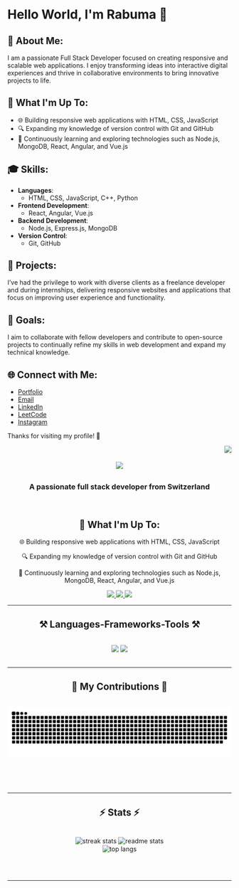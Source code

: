 # Hello World, I'm Rabuma 👋

## 💫 About Me:
I am a passionate Full Stack Developer focused on creating responsive and scalable web applications. I enjoy transforming ideas into interactive digital experiences and thrive in collaborative environments to bring innovative projects to life.

## 🚀 What I'm Up To:
- 🌐 Building responsive web applications with HTML, CSS, JavaScript
- 🔍 Expanding my knowledge of version control with Git and GitHub
- 🌱 Continuously learning and exploring technologies such as Node.js, MongoDB, React, Angular, and Vue.js

## 🎓 Skills:
- **Languages**:
  - HTML, CSS, JavaScript, C++, Python
- **Frontend Development**:
  - React, Angular, Vue.js
- **Backend Development**:
  - Node.js, Express.js, MongoDB
- **Version Control**:
  - Git, GitHub

## 📂 Projects:
I’ve had the privilege to work with diverse clients as a freelance developer and during internships, delivering responsive websites and applications that focus on improving user experience and functionality. 

## 🎯 Goals:
I aim to collaborate with fellow developers and contribute to open-source projects to continually refine my skills in web development and expand my technical knowledge.

## 🌐 Connect with Me:
- [Portfolio](http://rabumaabraham.github.io/)
- [Email](mailto:iamrabuma@gmail.com)
- [LinkedIn](https://www.linkedin.com/in/rabuma/)
- [LeetCode](https://leetcode.com/u/rabuma/)
- [Instagram](https://www.instagram.com/_rabuma/)

Thanks for visiting my profile! 🚀











<img align="right" src="https://visitor-badge.laobi.icu/badge?page_id=salesp07.salesp07" />

<h1 align="center">
    <img src="https://readme-typing-svg.herokuapp.com/?font=Righteous&size=35&center=true&vCenter=true&width=500&height=70&duration=4000&lines=Hello+World!+👋;+I'm+Rabuma+Abraham!;" />
</h1>

<h3 align="center">A passionate full stack developer from Switzerland</h3>

<br/>

<div align="center">

## 🚀 What I'm Up To:
 
🌐 Building responsive web applications with HTML, CSS, JavaScript

🔍 Expanding my knowledge of version control with Git and GitHub

🌱 Continuously learning and exploring technologies such as Node.js, MongoDB, React, Angular, and Vue.js

 </div>
 
<div align="center"> 
  <a href="mailto:iamrabuma@gmail.com">
    <img src="https://img.shields.io/badge/Gmail-333333?style=for-the-badge&logo=gmail&logoColor=red" />
  </a>
  <a href="https://linkedin.com/in/rabuma/" target="_blank">
    <img src="https://img.shields.io/badge/LinkedIn-0077B5?style=for-the-badge&logo=linkedin&logoColor=white" target="_blank" />
  </a>
  <a href="https://rabumaabraham.github.io" target="_blank">
     <img src="https://img.shields.io/badge/Portfolio-FF5722?style=for-the-badge&logo=todoist&logoColor=white" target="_blank" /> <!-- sqlite, safari, google-chrome are other good icon options -->
  </a>
</div>

 <hr/>
 
<h2 align="center">⚒️ Languages-Frameworks-Tools ⚒️</h2>
<br/>
<div align="center">
    <img src="https://skillicons.dev/icons?i=react,html,css,vscode,github,figma,tailwind,git" />
    <img src="https://skillicons.dev/icons?i=nodejs,python,javascript,typescript,mongodb,cpp,nextjs,mysql" /><br>
</div>

<br/>
<hr/>

<div align="center">
  <h2>🐍 My Contributions 🐍</h2>
  <br>
  <img alt="snake eating my contributions" src="https://raw.githubusercontent.com/salesp07/salesp07/output/github-contribution-grid-snake.svg" />
  
  <br/><br/><br/>
</div>

<hr/>

<h2 align="center">⚡ Stats ⚡</h2>
<br>
<div align=center>
  <img width=390 src="https://github-readme-streak-stats-rabumaabraham.vercel.app/?user=rabumaabraham&count_private=true&theme=react&border_radius=10" alt="streak stats"/>
  <img width=390 src="https://github-readme-stats-rabumaabraham.vercel.app/api?username=rabumaabraham&count_private=true&show_icons=true&theme=react&rank_icon=github&border_radius=10" alt="readme stats" />
  <br/>
  <img width=325 align="center" src="https://github-readme-stats-rabumaabraham.vercel.app/api/top-langs/?username=rabumaabraham&hide=HTML&langs_count=8&layout=compact&theme=react&border_radius=10&size_weight=0.5&count_weight=0.5&exclude_repo=github-readme-stats" alt="top langs" />
</div>

<br/><br/>

<hr/>
